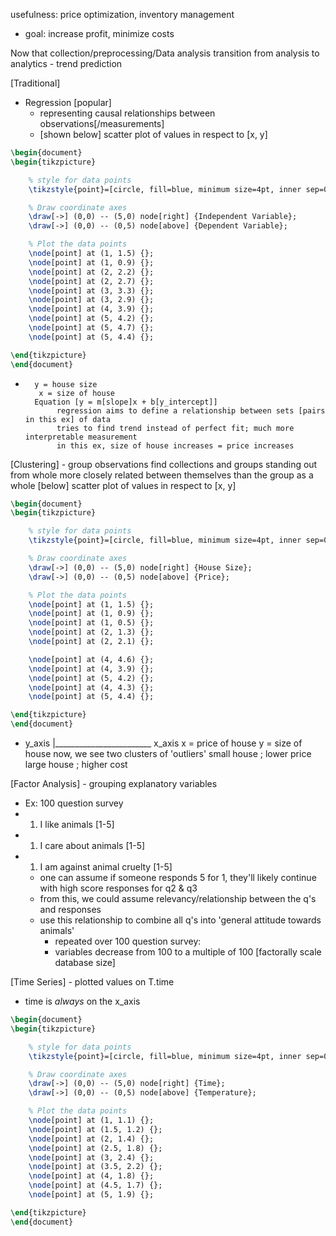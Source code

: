 usefulness: price optimization, inventory management
- goal: increase profit, minimize costs

Now that collection/preprocessing/Data analysis
transition from analysis to analytics - trend prediction

[Traditional]
- Regression [popular]
	- representing causal relationships between observations[/measurements]
	- [shown below] scatter plot of values in respect to [x, y]
```tikz
\begin{document}
\begin{tikzpicture}

    % style for data points
    \tikzstyle{point}=[circle, fill=blue, minimum size=4pt, inner sep=0pt]

    % Draw coordinate axes
    \draw[->] (0,0) -- (5,0) node[right] {Independent Variable};
    \draw[->] (0,0) -- (0,5) node[above] {Dependent Variable};

    % Plot the data points
    \node[point] at (1, 1.5) {};
    \node[point] at (1, 0.9) {};
    \node[point] at (2, 2.2) {};
    \node[point] at (2, 2.7) {};
    \node[point] at (3, 3.3) {};
    \node[point] at (3, 2.9) {};
    \node[point] at (4, 3.9) {};
    \node[point] at (5, 4.2) {};
    \node[point] at (5, 4.7) {};
    \node[point] at (5, 4.4) {};

\end{tikzpicture}
\end{document}
```
-		y = house size 
		 x = size of house
	 	Equation [y = m[slope]x + b[y_intercept]]
			 regression aims to define a relationship between sets [pairs in this ex] of data
			 tries to find trend instead of perfect fit; much more interpretable measurement
			 in this ex, size of house increases = price increases

[Clustering] - group observations
	find collections and groups standing out from whole
	more closely related between themselves than the group as a whole
		[below] scatter plot of values in respect to [x, y]
```tikz
\begin{document}
\begin{tikzpicture}

    % style for data points
    \tikzstyle{point}=[circle, fill=blue, minimum size=4pt, inner sep=0pt]

    % Draw coordinate axes
    \draw[->] (0,0) -- (5,0) node[right] {House Size};
    \draw[->] (0,0) -- (0,5) node[above] {Price};

    % Plot the data points
    \node[point] at (1, 1.5) {};
    \node[point] at (1, 0.9) {};
    \node[point] at (1, 0.5) {};
    \node[point] at (2, 1.3) {};
    \node[point] at (2, 2.1) {};

    \node[point] at (4, 4.6) {};
    \node[point] at (4, 3.9) {};
    \node[point] at (5, 4.2) {};
    \node[point] at (4, 4.3) {};
    \node[point] at (5, 4.4) {};

\end{tikzpicture}
\end{document}
```
-	y_axis |________________________ x_axis
	x = price of house
	y = size of house
		now, we see two clusters of 'outliers' 
			small house ; lower price
			large house ; higher cost

[Factor Analysis] - grouping explanatory variables
- Ex: 100 question survey
- 1. I like animals [1-5]
- 1. I care about animals [1-5]
- 1. I am against animal cruelty [1-5]
	- one can assume if someone responds 5 for 1, they'll likely continue with high score responses for q2 & q3
	- from this, we could assume relevancy/relationship between the q's and responses
	- use this relationship to combine all q's into 'general attitude towards animals'
		- repeated over 100 question survey:
		- variables decrease from 100 to a multiple of 100 [factorally scale database size]

[Time Series] - plotted values on T.time
- time is *always* on the x_axis
```tikz
\begin{document}
\begin{tikzpicture}

    % style for data points
    \tikzstyle{point}=[circle, fill=blue, minimum size=4pt, inner sep=0pt]

    % Draw coordinate axes
    \draw[->] (0,0) -- (5,0) node[right] {Time};
    \draw[->] (0,0) -- (0,5) node[above] {Temperature};

    % Plot the data points
    \node[point] at (1, 1.1) {};
    \node[point] at (1.5, 1.2) {};
    \node[point] at (2, 1.4) {};
    \node[point] at (2.5, 1.8) {};
    \node[point] at (3, 2.4) {};
    \node[point] at (3.5, 2.2) {};
    \node[point] at (4, 1.8) {};
    \node[point] at (4.5, 1.7) {};
    \node[point] at (5, 1.9) {};

\end{tikzpicture}
\end{document}
```